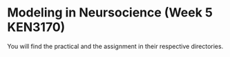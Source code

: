 # Modeling in Neursocience (Week 5 KEN3170)

You will find the practical and the assignment in their respective directories.
